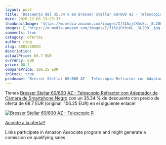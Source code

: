 ```yaml
---
layout: post
title: 'Descuento del 35.34 % en Bresser Stellar 60/800 AZ - Telescopio R'
date: 2020-12-08 13:23:33
thumbnailImage: 'https://m.media-amazon.com/images/I/316zjCKhs6L._SL200_.jpg'
images: [ 'https://m.media-amazon.com/images/I/316zjCKhs6L._SL200_.jpg' ]
comments: true
category: ofertas
author: ring
slug: B00SJ2O0XO
description:
actualPrice: 68.7 EUR
currency: EUR
price: 68.7
comparePrice: 106.25 EUR
inStock: true
prodname: 'Bresser Stellar 60/800 AZ - Telescopio Refractor con Adaptador de Cámara de Smartphone  Negro'
---
```


Tienes [Bresser Stellar 60/800 AZ - Telescopio Refractor con Adaptador de Cámara de Smartphone  Negro](https://www.amazon.es/dp/B00SJ2O0XO/?tag=tolees-21) con un 35.34 % de descuento con precio de oferta de 68.7 EUR (original: 106.25 EUR) en el siguiente enlace!

[![Bresser Stellar 60/800 AZ - Telescopio R](https://m.media-amazon.com/images/I/316zjCKhs6L._SL200_.jpg)](https://www.amazon.es/dp/B00SJ2O0XO/?tag=tolees-21)

[Accede a la oferta!!](https://www.amazon.es/dp/B00SJ2O0XO/?tag=tolees-21)

Links participate in Amazon Associate program and might generate a comission on qualifying sales


